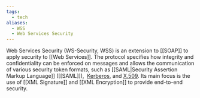 ```yaml
---
tags:
  - tech
aliases:
  - WSS
  - Web Services Security
---
```

Web Services Security (WS-Security, WSS) is an extension to [[SOAP]] to apply security to [[Web Services]]. 
The protocol specifies how integrity and confidentiality can be enforced on messages and allows the communication of various security token formats, such as [[SAML|Security Assertion Markup Language]] ([[SAML]]),  [Kerberos](https://en.wikipedia.org/wiki/Kerberos_(protocol) "Kerberos (protocol)"), and [X.509](https://en.wikipedia.org/wiki/X.509 "X.509"). 
Its main focus is the use of [[XML Signature]] and [[XML Encryption]] to provide end-to-end security.
